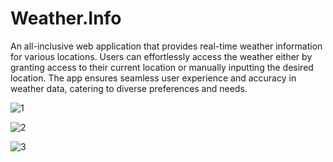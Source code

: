 # Weather.Info
An all-inclusive web application that provides real-time weather information for various locations. Users can effortlessly access the weather either by granting access to their current location or manually inputting the desired location. The app ensures seamless user experience and accuracy in weather data, catering to diverse preferences and needs.


![1](https://github.com/MadhanMohan10/Weather.Info/assets/134275087/2b71dc28-444e-4c82-8ef9-233d41af1b34)

![2](https://github.com/MadhanMohan10/Weather.Info/assets/134275087/574c5e4e-6111-4227-a213-9f54e1e20274)

![3](https://github.com/MadhanMohan10/Weather.Info/assets/134275087/f8bdfee6-4ab7-4cae-9c7b-c39c40f2b2ce)


